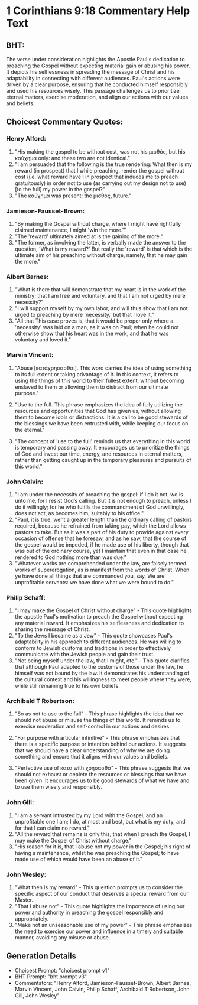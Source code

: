 # 1 Corinthians 9:18 Commentary Help Text

## BHT:
The verse under consideration highlights the Apostle Paul's dedication to preaching the Gospel without expecting material gain or abusing his power. It depicts his selflessness in spreading the message of Christ and his adaptability in connecting with different audiences. Paul's actions were driven by a clear purpose, ensuring that he conducted himself responsibly and used his resources wisely. This passage challenges us to prioritize eternal matters, exercise moderation, and align our actions with our values and beliefs.

## Choicest Commentary Quotes:
### Henry Alford:
1. "His making the gospel to be without cost, was not his μισθός, but his καύχημα only: and these two are not identical."
2. "I am persuaded that the following is the true rendering: What then is my reward (in prospect) that I while preaching, render the gospel without cost (i.e. what reward have I in prospect that induces me to preach gratuitously) in order not to use (as carrying out my design not to use) [to the full] my power in the gospel?"
3. "The καύχημα was present: the μισθός, future."

### Jamieson-Fausset-Brown:
1. "By making the Gospel without charge, where I might have rightfully claimed maintenance, I might 'win the more.'" 
2. "The 'reward' ultimately aimed at is the gaining of the more."
3. "The former, as involving the latter, is verbally made the answer to the question, 'What is my reward?' But really the 'reward' is that which is the ultimate aim of his preaching without charge, namely, that he may gain the more."

### Albert Barnes:
1. "What is there that will demonstrate that my heart is in the work of the ministry; that I am free and voluntary, and that I am not urged by mere necessity?"
2. "I will support myself by my own labor, and will thus show that I am not urged to preaching by mere 'necessity,' but that I love it."
3. "All that This case proves is, that it would be proper only where a 'necessity' was laid on a man, as it was on Paul; when he could not otherwise show that his heart was in the work, and that he was voluntary and loved it."

### Marvin Vincent:
1. "Abuse [καταχρησασθαι]. This word carries the idea of using something to its full extent or taking advantage of it. In this context, it refers to using the things of this world to their fullest extent, without becoming enslaved to them or allowing them to distract from our ultimate purpose." 

2. "Use to the full. This phrase emphasizes the idea of fully utilizing the resources and opportunities that God has given us, without allowing them to become idols or distractions. It is a call to be good stewards of the blessings we have been entrusted with, while keeping our focus on the eternal."

3. "The concept of 'use to the full' reminds us that everything in this world is temporary and passing away. It encourages us to prioritize the things of God and invest our time, energy, and resources in eternal matters, rather than getting caught up in the temporary pleasures and pursuits of this world."

### John Calvin:
1. "I am under the necessity of preaching the gospel: if I do it not, wo is unto me, for I resist God’s calling. But it is not enough to preach, unless I do it willingly; for he who fulfils the commandment of God unwillingly, does not act, as becomes him, suitably to his office." 
2. "Paul, it is true, went a greater length than the ordinary calling of pastors required, because he refrained from taking pay, which the Lord allows pastors to take. But as it was a part of his duty to provide against every occasion of offense that he foresaw, and as he saw, that the course of the gospel would be impeded, if he made use of his liberty, though that was out of the ordinary course, yet I maintain that even in that case he rendered to God nothing more than was due."
3. "Whatever works are comprehended under the law, are falsely termed works of supererogation, as is manifest from the words of Christ. When ye have done all things that are commanded you, say, We are unprofitable servants: we have done what we were bound to do."

### Philip Schaff:
1. "I may make the Gospel of Christ without charge" - This quote highlights the apostle Paul's motivation to preach the Gospel without expecting any material reward. It emphasizes his selflessness and dedication to sharing the message of Christ.
2. "To the Jews I became as a Jew" - This quote showcases Paul's adaptability in his approach to different audiences. He was willing to conform to Jewish customs and traditions in order to effectively communicate with the Jewish people and gain their trust.
3. "Not being myself under the law, that I might, etc." - This quote clarifies that although Paul adapted to the customs of those under the law, he himself was not bound by the law. It demonstrates his understanding of the cultural context and his willingness to meet people where they were, while still remaining true to his own beliefs.

### Archibald T Robertson:
1. "So as not to use to the full" - This phrase highlights the idea that we should not abuse or misuse the things of this world. It reminds us to exercise moderation and self-control in our actions and desires.

2. "For purpose with articular infinitive" - This phrase emphasizes that there is a specific purpose or intention behind our actions. It suggests that we should have a clear understanding of why we are doing something and ensure that it aligns with our values and beliefs.

3. "Perfective use of κατα with χρησασθα" - This phrase suggests that we should not exhaust or deplete the resources or blessings that we have been given. It encourages us to be good stewards of what we have and to use them wisely and responsibly.

### John Gill:
1. "I am a servant intrusted by my Lord with the Gospel, and an unprofitable one I am; I do, at most and best, but what is my duty, and for that I can claim no reward."
2. "All the reward that remains is only this, that when I preach the Gospel, I may make the Gospel of Christ without charge."
3. "His reason for it is, that I abuse not my power in the Gospel; his right of having a maintenance, whilst he was preaching the Gospel; to have made use of which would have been an abuse of it."

### John Wesley:
1. "What then is my reward" - This question prompts us to consider the specific aspect of our conduct that deserves a special reward from our Master.
2. "That I abuse not" - This quote highlights the importance of using our power and authority in preaching the gospel responsibly and appropriately.
3. "Make not an unseasonable use of my power" - This phrase emphasizes the need to exercise our power and influence in a timely and suitable manner, avoiding any misuse or abuse.


## Generation Details
- Choicest Prompt: "choicest prompt v1"
- BHT Prompt: "bht prompt v3"
- Commentators: "Henry Alford, Jamieson-Fausset-Brown, Albert Barnes, Marvin Vincent, John Calvin, Philip Schaff, Archibald T Robertson, John Gill, John Wesley"
